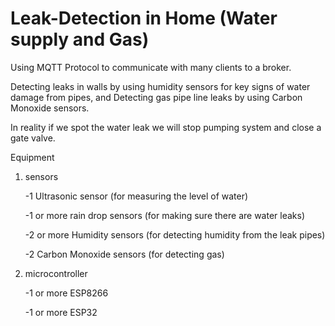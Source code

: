# Leak-Detection in Home (Water supply and Gas)

Using MQTT Protocol to communicate with many clients to a broker.

Detecting leaks in walls by using humidity sensors for key signs of water damage from pipes, and Detecting gas pipe line leaks by using Carbon Monoxide sensors.

In reality if we spot the water leak we will stop pumping system and close a gate valve.

Equipment

1. sensors

   -1 Ultrasonic sensor (for measuring the level of water)
   
   -1 or more rain drop sensors (for making sure there are water leaks)
   
   -2 or more Humidity sensors (for detecting humidity from the leak pipes)
   
   -2 Carbon Monoxide sensors (for detecting gas)
   
2. microcontroller

   -1 or more ESP8266
   
   -1 or more ESP32 
